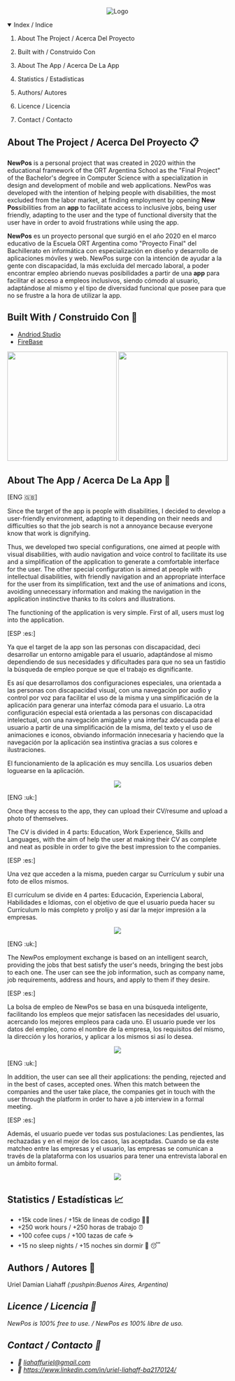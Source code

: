 <link rel="stylesheet" href="https://use.fontawesome.com/releases/v5.14.0/css/all.css" integrity="sha384-HzLeBuhoNPvSl5KYnjx0BT+WB0QEEqLprO+NBkkk5gbc67FTaL7XIGa2w1L0Xbgc" crossorigin="anonymous">

<!-- PROJECT LOGO -->
<br />
<p align="center">
    <img src="https://user-images.githubusercontent.com/57404639/101440533-ab7a6400-38f5-11eb-9022-28a904c70cf1.png" alt="Logo" >
  </a>
  


<!-- TABLE OF CONTENTS -->
<details open="open">
  <summary>Index / Indice</summary>
  <ol>
    <li>
      <p>About The Project / Acerca Del Proyecto</p>
    </li>
    <li>
      <p> Built with / Construido Con</p>
    </li>
      <li>
      <p> About The App / Acerca De La App</p>
    </li>
        <li>
      <p> Statistics / Estadísticas</p>
    </li>
        <li>
      <p> Authors/ Autores</p>
    </li>
        <li>
      <p> Licence / Licencia</p>
    </li>
        <li>
      <p> Contact / Contacto</p>
    </li>
  </ol>
</details>




## About The Project / Acerca Del Proyecto :clipboard:

<strong>NewPos</strong> is a personal project that was created in 2020 within the educational framework of the ORT Argentina School as the "Final Project" of the Bachelor's degree in Computer Science with a specialization in design and development of mobile and web applications. NewPos was developed with the intention of helping people with disabilities, the most excluded from the labor market, at finding employment by opening <strong>New Pos</strong>sibilities from an <strong>app</strong> to facilitate access to inclusive jobs, being user friendly, adapting to the user and the type of functional diversity that the user have in order to avoid frustrations while using the app.

<strong>NewPos</strong> es un proyecto personal que surgió en el año 2020 en el marco educativo de la Escuela ORT Argentina como "Proyecto Final" del Bachillerato en informática con especialización en diseño y desarrollo de aplicaciones móviles y web. NewPos surge con la intención de ayudar a la gente con discapacidad, la más excluida del mercado laboral, a poder encontrar empleo abriendo nuevas posibilidades a partir de una <strong>app</strong> para facilitar el acceso a empleos inclusivos, siendo cómodo al usuario, adaptándose al mismo y el tipo de diversidad funcional que posee para que no se frustre a la hora de utilizar la app. 

## Built With / Construido Con :hammer:

* [Andriod Studio](https://developer.android.com/studio)
* [FireBase](https://firebase.google.com/)


<p float="left" align="center">
  <img src="https://2.bp.blogspot.com/-tzm1twY_ENM/XlCRuI0ZkRI/AAAAAAAAOso/BmNOUANXWxwc5vwslNw3WpjrDlgs9PuwQCLcBGAsYHQ/s1600/pasted%2Bimage%2B0.png" height="250" width="250" />
  <img src="https://cdn.shortpixel.ai/client/q_glossy,ret_img,w_502,h_518/https://keytotech.com/wp-content/uploads/2019/05/firebase.png" height="250" width="250" /> 
</p>

## About The App / Acerca De La App :iphone:
[ENG :uk:]
<p>Since the target of the app is people with disabilities, I decided to develop a user-friendly environment, adapting to it depending on their needs and difficulties so that the job search is not a annoyance because everyone know that work is dignifying.</p>
<p>Thus, we developed two special configurations, one aimed at people with visual disabilities, with audio navigation and voice control to facilitate its use and a simplification of the application to generate a comfortable interface for the user. The other special configuration is aimed at people with intellectual disabilities, with friendly navigation and an appropriate interface for the user from its simplification, text and the use of animations and icons, avoiding unnecessary information and making the navigation in the application instinctive thanks to its colors and illustrations.</p>
<p>The functioning of the application is very simple. First of all, users must log into the application.</p>
[ESP :es:]
<p>Ya que el target de la app son las personas con discapacidad, deci desarrollar un entorno amigable para el usuario, adaptándose al mismo dependiendo de sus necesidades y dificultades para que no sea un fastidio la búsqueda de empleo porque se que el trabajo es dignificante.</p>
<p>Es así que desarrollamos dos configuraciones especiales, una orientada a las personas con discapacidad visual,  con una navegación por audio y control por voz para facilitar el uso de la misma y una simplificación de la aplicación para generar una interfaz cómoda para el usuario. La otra configuración especial está orientada a las personas con discapacidad intelectual, con una navegación amigable y una interfaz adecuada para el usuario a partir de una simplificación de la misma, del texto y el uso de animaciones e iconos, obviando información innecesaria y haciendo que la navegación por la aplicación sea instintiva gracias a sus colores e ilustraciones. </p>
<p>El funcionamiento de la aplicación es muy sencilla. Los usuarios deben loguearse en la aplicación.</p>
<p align="center">
  <img src="https://user-images.githubusercontent.com/57404639/101718505-18216a00-3a80-11eb-9bdf-442aa8c5a780.png" />
</p>
[ENG :uk:]
<p>Once they access to the app, they can upload their CV/resume and upload a photo of themselves.</p>
<p>The CV is divided in 4 parts: Education, Work Experience, Skills and Languages, with the aim of help the user at making their CV as complete and neat as posible in order to give the best impression to the companies.</p> 
[ESP :es:]
<p>Una vez que acceden a la misma, pueden cargar su Currículum y subir una foto de ellos mismos.</p>
<p>El currículum se divide en 4 partes: Educación, Experiencia Laboral, Habilidades e Idiomas, con el objetivo de que el usuario pueda hacer su Currículum lo más completo y prolijo y así dar la mejor impresión a la empresas.</p> 
<p align="center">
  <img src="https://user-images.githubusercontent.com/57404639/101719687-9da61980-3a82-11eb-8506-7b2c92f5aeeb.gif" /></p>
[ENG :uk:]
<p>The NewPos employment exchange is based on an intelligent search, providing the jobs that best satisfy the user's needs, bringing the best jobs to each one. The user can see the job information, such as company name, job requirements, address and hours, and apply to them if they desire.
</p> 
[ESP :es:]
<p>La bolsa de empleo de NewPos se basa en una búsqueda inteligente, facilitando los empleos que mejor satisfacen las necesidades del usuario, acercando los mejores empleos para cada uno. El usuario puede ver los datos del empleo, como el nombre de la empresa, los requisitos del mismo, la dirección y los horarios, y aplicar a los mismos si así lo desea.</p> 
<p align="center">
  <img src="https://user-images.githubusercontent.com/57404639/101719712-a8f94500-3a82-11eb-9431-12453e9c02a5.gif" /></p>
[ENG :uk:]
<p>In addition, the user can see all their applications: the pending, rejected and in the best of cases, accepted ones. When this match between the companies and the user take place, the companies get in touch with the user through the platform in order to have a job interview in a formal meeting.</p>
[ESP :es:]
<p>Además, el usuario puede ver todas sus postulaciones: Las pendientes, las rechazadas y en el mejor de los casos, las aceptadas. Cuando se da este matcheo entre las empresas y el usuario, las empresas se comunican a través de la plataforma con los usuarios para tener una entrevista laboral en un ámbito formal. </p>
<p align="center">
 <img src="https://user-images.githubusercontent.com/57404639/101719838-efe73a80-3a82-11eb-90c6-0ca14ebe9792.gif" /></p>
  
  
## Statistics / Estadísticas :chart_with_upwards_trend:	

* +15k code lines / +15k de lineas de codigo 👨‍💻
* +250 work hours / +250 horas de trabajo :alarm_clock:
* +100 cofee cups / +100 tazas de cafe :coffee:
* +15 no sleep nights / +15 noches sin dormir 🚫 :sleeping:

## Authors / Autores :man:

<p>Uriel Damian Liahaff <i>(:pushpin:Buenos Aires, Argentina)<i></p>

## Licence / Licencia :page_facing_up:
NewPos is 100% free to use. / NewPos es 100% libre de uso. 
## Contact / Contacto :email:
* :email: liahaffuriel@gmail.com
* :link: https://www.linkedin.com/in/uriel-liahaff-ba2170124/



